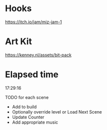 # Hooks
 https://itch.io/jam/miz-jam-1

# Art Kit
 https://kenney.nl/assets/bit-pack

# Elapsed time
 17:29:16

TODO for each scene
 - Add to build
 - Optionally override level or Load Next Scene
 - Update Counter
 - Add appropriate music